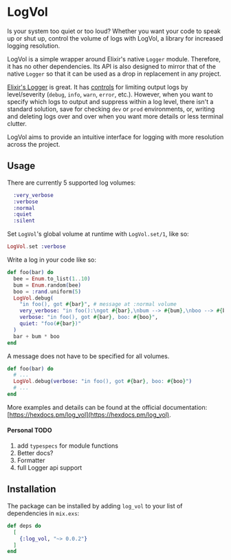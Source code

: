 # LogVol

Is your system too quiet or too loud? Whether you want
your code to speak up or shut up, control the volume of
logs with LogVol, a library for increased logging resolution.

LogVol is a simple wrapper around Elixir's native `Logger` module. 
Therefore, it has no other dependencies. Its API is also designed
to mirror that of the native `Logger` so that it can be used as a
drop in replacement in any project.

[Elixir's Logger](https://hexdocs.pm/logger/master/Logger.html#content) is
great. It has [controls](https://hexdocs.pm/logger/master/Logger.html#module-runtime-configuration) 
for limiting output logs by level/severity (`debug`, `info`, `warn`, `error`, etc.). However,
when you want to specify which logs to output and suppress within a log level, there isn't a standard solution,
save for checking `dev` or `prod` environments, or, writing and deleting logs over and over when you want more
details or less terminal clutter.

LogVol aims to provide an intuitive interface for logging with more resolution across the project.

## Usage

There are currently 5 supported log volumes:

```elixir
  :very_verbose
  :verbose
  :normal
  :quiet
  :silent
```
      
Set `LogVol`'s global volume at runtime with `LogVol.set/1`, like so: 

```elixir
LogVol.set :verbose
```
    
Write a log in your code like so:

```elixir
def foo(bar) do 
  bee = Enum.to_list(1..10)
  bum = Enum.random(bee)
  boo = :rand.uniform(5)
  LogVol.debug(
    "in foo(), got #{bar}", # message at :normal volume
    very_verbose: "in foo():\ngot #{bar},\nbum --> #{bum},\nboo --> #{boo}",
    verbose: "in foo(), got #{bar}, boo: #{boo}",
    quiet: "foo(#{bar})"
  )
  bar + bum * boo
end
```

A message does not have to be specified for all volumes. 

```elixir
def foo(bar) do 
  # ...
  LogVol.debug(verbose: "in foo(), got #{bar}, boo: #{boo}")
  # ...
end
```

More examples and details can be found at the official documentation:
[https://hexdocs.pm/log_vol](https://hexdocs.pm/log_vol).

#### Personal TODO
1. add `typespecs` for module functions
2. Better docs?
3. Formatter
4. full Logger api support

## Installation

The package can be installed
by adding `log_vol` to your list of dependencies in `mix.exs`:

```elixir
def deps do
  [
    {:log_vol, "~> 0.0.2"}
  ]
end
```

